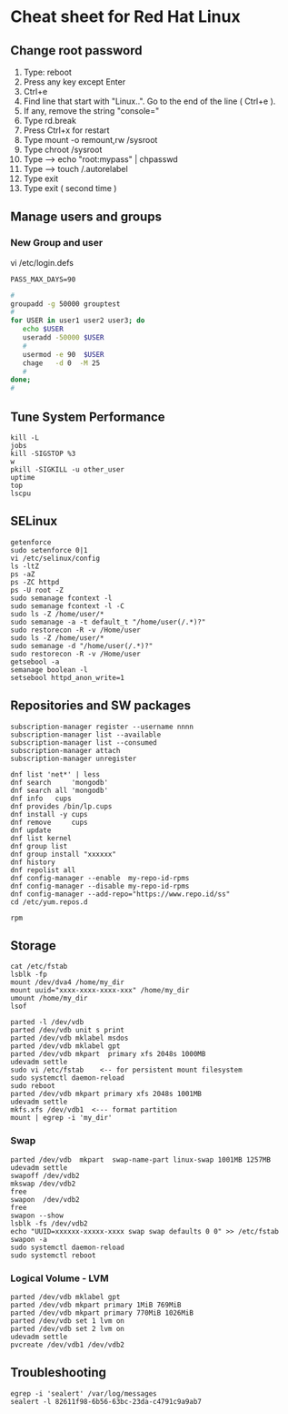 # Cheat sheet for Red Hat Linux

## Change root password

1)  Type: reboot
2)  Press any key except Enter
3)  Ctrl+e
4)  Find line that start with "Linux..". Go to the end of the line ( Ctrl+e ).
5)  If any, remove the string "console="
6)  Type rd.break
7)  Press Ctrl+x for restart
8)  Type mount -o remount,rw /sysroot
9)  Type chroot /sysroot
10) Type --> echo "root:mypass" | chpasswd
11) Type --> touch /.autorelabel
12) Type exit
13) Type exit ( second time )


## Manage users and groups

### New Group and user

vi /etc/login.defs
```
PASS_MAX_DAYS=90
```

```bash
#
groupadd -g 50000 grouptest
#
for USER in user1 user2 user3; do
   echo $USER
   useradd -50000 $USER
   #
   usermod -e 90  $USER
   chage   -d 0  -M 25
   #
done;
#
```

## Tune System Performance


```
kill -L  
jobs 
kill -SIGSTOP %3
w
pkill -SIGKILL -u other_user
uptime
top
lscpu
```

## SELinux

```
getenforce
sudo setenforce 0|1
vi /etc/selinux/config
ls -ltZ
ps -aZ
ps -ZC httpd
ps -U root -Z
sudo semanage fcontext -l
sudo semanage fcontext -l -C
sudo ls -Z /home/user/*
sudo semanage -a -t default_t "/home/user(/.*)?"
sudo restorecon -R -v /Home/user
sudo ls -Z /home/user/*
sudo semanage -d "/home/user(/.*)?"
sudo restorecon -R -v /Home/user
getsebool -a 
semanage boolean -l
setsebool httpd_anon_write=1
```

## Repositories and SW packages

```
subscription-manager register --username nnnn 
subscription-manager list --available
subscription-manager list --consumed
subscription-manager attach
subscription-manager unregister
```

```
dnf list 'net*' | less
dnf search     'mongodb'
dnf search all 'mongodb'
dnf info   cups
dnf provides /bin/lp.cups
dnf install -y cups
dnf remove     cups
dnf update
dnf list kernel
dnf group list
dnf group install "xxxxxx"
dnf history
dnf repolist all
dnf config-manager --enable  my-repo-id-rpms
dnf config-manager --disable my-repo-id-rpms
dnf config-manager --add-repo="https://www.repo.id/ss"
cd /etc/yum.repos.d
```

```
rpm 
```

## Storage

```
cat /etc/fstab
lsblk -fp
mount /dev/dva4 /home/my_dir
mount uuid="xxxx-xxxx-xxxx-xxx" /home/my_dir
umount /home/my_dir
lsof
```

```
parted -l /dev/vdb
parted /dev/vdb unit s print
parted /dev/vdb mklabel msdos
parted /dev/vdb mklabel gpt
parted /dev/vdb mkpart  primary xfs 2048s 1000MB
udevadm settle
sudo vi /etc/fstab    <-- for persistent mount filesystem
sudo systemctl daemon-reload
sudo reboot
parted /dev/vdb mkpart primary xfs 2048s 1001MB
udevadm settle
mkfs.xfs /dev/vdb1  <--- format partition
mount | egrep -i 'my_dir'
```

### Swap
```
parted /dev/vdb  mkpart  swap-name-part linux-swap 1001MB 1257MB
udevadm settle
swapoff /dev/vdb2
mkswap /dev/vdb2
free
swapon  /dev/vdb2
free
swapon --show
lsblk -fs /dev/vdb2
echo "UUID=xxxxxx-xxxxx-xxxx swap swap defaults 0 0" >> /etc/fstab
swapon -a
sudo systemctl daemon-reload
sudo systemctl reboot
```
### Logical Volume - LVM

```
parted /dev/vdb mklabel gpt
parted /dev/vdb mkpart primary 1MiB 769MiB
parted /dev/vdb mkpart primary 770MiB 1026MiB
parted /dev/vdb set 1 lvm on
parted /dev/vdb set 2 lvm on
udevadm settle
pvcreate /dev/vdb1 /dev/vdb2
```

## Troubleshooting

```
egrep -i 'sealert' /var/log/messages
sealert -l 82611f98-6b56-63bc-23da-c4791c9a9ab7
```
